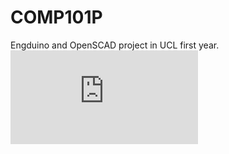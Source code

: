 # COMP101P
Engduino and OpenSCAD project in UCL first year.
![alt tag](https://github.com/wumengyangok/EngduinoDesign/blob/master/Ccoursework/Documentation/iStep%20User%20Guide.pdf)
